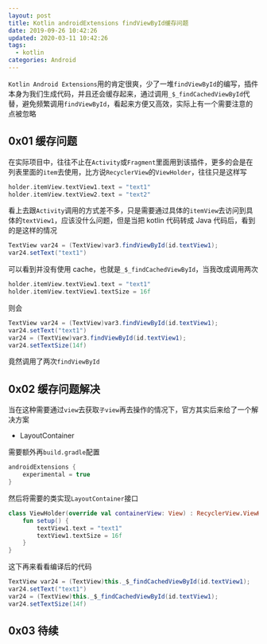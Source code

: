 ```yaml
---
layout: post
title: Kotlin androidExtensions findViewById缓存问题
date: 2019-09-26 10:42:26
updated: 2020-03-11 10:42:26
tags:
  - kotlin
categories: Android
---
```


`Kotlin Android Extensions`用的肯定很爽，少了一堆`findViewById`的编写，插件本身为我们生成代码，并且还会缓存起来，通过调用`_$_findCachedViewById`代替，避免频繁调用`findViewById`，看起来方便又高效，实际上有一个需要注意的点被忽略

<!-- More -->

## 0x01 缓存问题

在实际项目中，往往不止在`Activity`或`Fragment`里面用到该插件，更多的会是在列表里面的`item`去使用，比方说`RecyclerView`的`ViewHolder`，往往只是这样写

```kotlin
holder.itemView.textView1.text = "text1"
holder.itemView.textView2.text = "text2"
```

看上去跟`Activity`调用的方式差不多，只是需要通过具体的`itemView`去访问到具体的`textView1`，应该没什么问题，但是当把 kotlin 代码转成 Java 代码后，看到的是这样的情况

```java
TextView var24 = (TextView)var3.findViewById(id.textView1);
var24.setText("text1")
```

可以看到并没有使用 cache，也就是`_$_findCachedViewById`，当我改成调用两次

```kotlin
holder.itemView.textView1.text = "text1"
holder.itemView.textView1.textSize = 16f
```

则会

```java
TextView var24 = (TextView)var3.findViewById(id.textView1);
var24.setText("text1")
var24 = (TextView)var3.findViewById(id.textView1);
var24.setTextSize(14f)
```

竟然调用了两次`findViewById`

## 0x02 缓存问题解决

当在这种需要通过`view`去获取`子view`再去操作的情况下，官方其实后来给了一个解决方案

- LayoutContainer

需要额外再`build.gradle`配置

```groovy
androidExtensions {
    experimental = true
}
```

然后将需要的类实现`LayoutContainer`接口

```kotlin
class ViewHolder(override val containerView: View) : RecyclerView.ViewHolder(containerView), LayoutContainer {
    fun setup() {
        textView1.text = "text1"
        textView1.textSize = 16f
    }
}
```

这下再来看看编译后的代码

```java
TextView var24 = (TextView)this._$_findCachedViewById(id.textView1);
var24.setText("text1")
var24 = (TextView)this._$_findCachedViewById(id.textView1);
var24.setTextSize(14f)
```

## 0x03 待续
